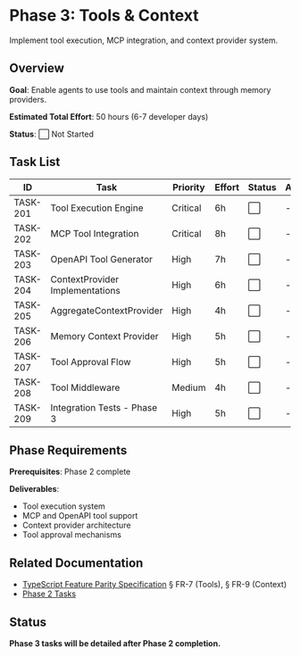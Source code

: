 # Phase 3: Tools & Context

Implement tool execution, MCP integration, and context provider system.

## Overview

**Goal**: Enable agents to use tools and maintain context through memory providers.

**Estimated Total Effort**: 50 hours (6-7 developer days)

**Status**: ⬜ Not Started

## Task List

| ID | Task | Priority | Effort | Status | Assignee |
|----|------|----------|--------|--------|----------|
| TASK-201 | Tool Execution Engine | Critical | 6h | ⬜ | - |
| TASK-202 | MCP Tool Integration | Critical | 8h | ⬜ | - |
| TASK-203 | OpenAPI Tool Generator | High | 7h | ⬜ | - |
| TASK-204 | ContextProvider Implementations | High | 6h | ⬜ | - |
| TASK-205 | AggregateContextProvider | High | 4h | ⬜ | - |
| TASK-206 | Memory Context Provider | High | 5h | ⬜ | - |
| TASK-207 | Tool Approval Flow | High | 5h | ⬜ | - |
| TASK-208 | Tool Middleware | Medium | 4h | ⬜ | - |
| TASK-209 | Integration Tests - Phase 3 | High | 5h | ⬜ | - |

## Phase Requirements

**Prerequisites**: Phase 2 complete

**Deliverables**:
- Tool execution system
- MCP and OpenAPI tool support
- Context provider architecture
- Tool approval mechanisms

## Related Documentation

- [TypeScript Feature Parity Specification](../../specs/002-typescript-feature-parity.md) § FR-7 (Tools), § FR-9 (Context)
- [Phase 2 Tasks](../ts-port-phase-2-agents/index.md)

## Status

**Phase 3 tasks will be detailed after Phase 2 completion.**
